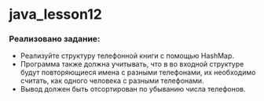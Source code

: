 # java_lesson12
### Реализовано задание:

- Реализуйте структуру телефонной книги с помощью HashMap.
- Программа также должна учитывать, что в во входной структуре будут повторяющиеся имена с разными телефонами, их необходимо считать, как одного человека с разными телефонами. 
- Вывод должен быть отсортирован по убыванию числа телефонов.
